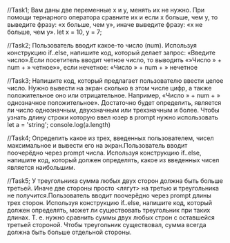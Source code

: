 //Task1;
Вам даны две переменные x и y, менять их не нужно. При помощи тернарного оператора сравните их и если x больше, чем y, то выведите фразу: «x больше, чем y», иначе выведите фразу: «x не больше, чем y».
let x = 10, y = 7;

//Task2;
Пользователь вводит какое-то число (num). Используя конструкцию if..else, напишите код, который делает запрос: «Введите число».Если посетитель вводит четное число, то выводить «»Число » + num + » четное»», если нечетное: «Число » + num + » нечетное

//Task3;
Напишите код, который предлагает пользователю ввести целое число. Нужно вывести на экран сколько в этом числе цифр, а также положительное оно или отрицательное. Например, «Число » + num + » однозначное положительное». Достаточно будет определить, является ли число однозначным, двухзначным или трехзначным и более.
Чтобы узнать длину строки которую ввел юзер в prompt нужно использовать
let a = 'string';
console.log(a.length)

//Task4;
Определить какое из трех, введенных пользователем, чисел максимальное и вывести его на экран.Пользователь вводит поочерёдно через prompt числа. Используя конструкцию if..else, напишите код, который должен определять, какое из введенных чисел является наибольшим.

//Task5;
У треугольника сумма любых двух сторон должна быть больше третьей. Иначе две стороны просто <лягут> на третью и треугольника не получится.Пользователь вводит поочерёдно через prompt длины трех сторон. Используя конструкцию if..else, напишите код, который должен определять, может ли существовать треугольник при таких длинах. Т. е. нужно сравнить суммы двух любых строн с оставшейся третьей стороной. Чтобы треугольник существовал, сумма всегда должна быть больше отдельной стороны.
